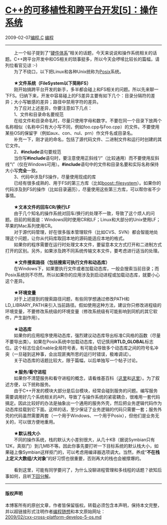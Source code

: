 <!DOCTYPE html>
<html xmlns="http://www.w3.org/1999/xhtml" xml:lang="zh-CN">
<head>
<meta http-equiv="Content-Type" content="text/html; charset=utf-8" />
<meta name="generator" content="Python script by program.think@gmail.com" />
<meta name="provider" content="program-think.blogspot.com" />
<link type="text/css" rel="stylesheet" href="../../css/program-think.css" />
<title>C++的可移植性和跨平台开发[5]：操作系统 - 编程随想的博客</title>
</head>
<body>
<div id="main" style="width:100%;">
<h1><a href="../../index.md" title="回到首页">C++的可移植性和跨平台开发[5]：操作系统</a></h1>
<div class="post-info"><span class="date-header">2009-02-07</span><a href="../../tags/E7BC96E7A88B.C.md" class="tag">编程.C</a> <a href="../../tags/E7BC96E7A88B.md" class="tag">编程</a> </div>
<hr>
<div class="post">
　　上一个帖子提到了“<a href="../../2009/01/cxx-cross-platform-develop-4-hardware.md">硬件体系</a>”相关的话题，今天来说说和操作系统相关的话题。C++跨平台开发中和OS相关的琐事挺多，所以今天会啰嗦比较长的篇幅，请列位看官见谅 :-)<!--program-think--><br />　　为了不绕口，以下把Linux和各种Unix统称为<a href="http://en.wikipedia.org/wiki/Posix" target="_blank" rel="nofollow">Posix</a>系统。<br /><br />　　★<b>文件系统（FileSystem以下简称FS）</b><br />　　刚开始搞跨平台开发的新手，多半都会碰上和FS相关的问题。所以先来聊一下FS。归纳下来，开发中容易碰上的FS差异主要有如下几个：目录分隔符的差异；大小写敏感的差异；路径中禁用字符的差异。<br />　　为了应对上述差异，你要注意如下几点：<br />　　1、文件和目录命名要规范<br />　　在给文件和目录命名时，尽量只使用字母和数字。不要在同一个目录下放两个名称相似（名称中只有大小写不同，例如foo.cpp与Foo.cpp）的文件。不要使用某些OS的保留字（例如aux、con、nul、prn）作文件名或目录名。<br />　　补充一下，刚才说的命名，包括了源代码文件、二进制文件和运行时创建的其它文件。<br />　　2、<b>#include</b>语句要规范<br />　　当你写<b>#include</b>语句时，要注意使用正斜线“/”（比较通用）而不要使用反斜线“\”（仅在Windows可用）。<b>#include</b>语句中的文件和目录名要和实际名称保持大小写<b>完全</b>一致。<br />　　3、代码中涉及FS操作，尽量使用现成的库<br />　　已经有很多成熟的、用于FS的第三方库（比如<a href="http://www.boost.org/libs/filesystem/" target="_blank" rel="nofollow">boost::filesystem</a>）。如果你的代码涉及到FS的操作（比如目录遍历），尽量使用这些第三方库，可以帮你省不少事情。<br /><br />　　★<b>文本文件的回车CR/换行LF</b><br />　　由于几个知名的操作系统对回车/换行的处理不一致，导致了这个烦人的问题。目前的局面是：Windows同时使用CR和LF；Linux和大部分的Unix使用LF；苹果的Mac系列使用CR。<br />　　对于源代码管理，好在很多版本管理软件（比如CVS、SVN）都会智能地处理这个问题，让你从代码库取回本地的源码能适应本地的格式。<br />　　如果你的程序需要在运行时处理文本文件，要留意本文方式打开和二进制方式打开的区别。另外，如果涉及跨不同系统传输文本文件，要考虑进行适当的处理。<br /><br />　　★<b>文件搜索路径（包括搜索可执行文件和动态库）</b><br />　　在Windows下，如果要执行文件或者加载动态库，一般会搜索当前目录；而Posix系统则不尽然。所以如果你的应用涉及到启动进程或加载动态库，就要小心这个差异。<br /><br />　　★<b>环境变量</b><br />　　对于上述提到的搜索路径问题，有些同学想通过修改PATH和LD_LIBRARY_PATH来引入当前路径。假如使用这种方法，建议你只修改进程级的环境变量，不要修改系统级的环境变量（修改系统级有可能影响到同机的其它软件，产生副作用）。<br /><br />　　★<b>动态库</b><br />　　如果你的应用程序使用动态库，强烈建议动态库导出标准C风格的函数（尽量不要导出类）。如果在Posix系统中加载动态库，切记慎用<b>RTLD_GLOBAL</b>标志位。这个标志位会Enable全局符号表，有可能会导致多个动态库之间的符号名冲突（一旦碰到这种事，会出现匪夷所思的运行时错误，极难调试）。<br />　　关于动态库的话题比较大，限于篇幅，以后单独写一个帖子讨论。<br /><br />　　★<b>服务/看守进程</b><br />　　如果你不清楚服务和看守进程的概念，请看维基百科（<a href="http://en.wikipedia.org/wiki/Windows_service" target="_blank" rel="nofollow">这里</a>和<a href="http://en.wikipedia.org/wiki/Daemon_%28computer_software%29" target="_blank" rel="nofollow">这里</a>）。为了叙述方便，以下统称服务。<br />　　由于C++开发的模块大部分是后台模块，经常会碰到服务的问题。编写服务需要调用好几个系统相关的API，导致了与操作系统的紧密耦合，很难用一套代码搞定。因此比较好的办法是抽象出一个通用的服务外壳，然后把业务逻辑代码作为动态库挂载到它下面。这样的话，至少保证了业务逻辑的代码只需要一套；服务外壳的代码虽然需要两套（一个用于Windows、一个用于Posix），但他们是业务无关的，可以很方便地重用。<br /><br />　　★<b>默认栈大小</b><br />　　不同的操作系统，栈的默认大小差别很大，从几十KB（据说Symbian只有12K，真抠门）到几MB不等。因此你事先要打听一下目标系统的默认栈大小，如果碰上像Symbian这样抠门的，可以考虑用编译器选项调大。当然，养成“<b>不在栈上定义大数组/大对象</b>”的好习惯也很重要，否则再大的栈也会被撑爆的。<br /><br />　　看到这里，可能有同学要问了，为什么没聊进程管理和多线程的话题？欲知后事如何，且听<a href="../../2009/04/cxx-cross-platform-develop-6-thread.md">下回分解</a>。<div class="blogger-post-footer">
</div>
<hr>
<div class="copyright">
<h4>版权声明</h4>
本博客所有的原创文章，作者皆保留版权。转载必须包含本声明，保持本文完整，并以超链接形式注明作者<a href="mailto:program.think@gmail.com">编程随想</a>和本文原始网址：<br>
<a href="2009/02/cxx-cross-platform-develop-5-os.md">2009/02/cxx-cross-platform-develop-5-os.md</a>
</div>
</div>
</body>
</html>

